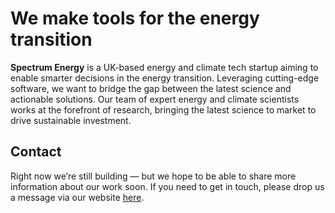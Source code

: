 # We make tools for the energy transition
**Spectrum Energy** is a UK-based energy and climate tech startup aiming to enable smarter decisions in the energy transition. Leveraging cutting-edge software, we want to bridge the gap between the latest science and actionable solutions. Our team of expert energy and climate scientists works at the forefront of research, bringing the latest science to market to drive sustainable investment.

## Contact
Right now we’re still building — but we hope to be able to share more information about our work soon. If you need to get in touch, please drop us a message via our website [here](https://spectrum-energy.co.uk/#contact).
